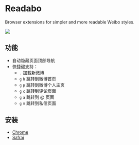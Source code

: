 Readabo
=======

Browser extensions for simpler and more readable Weibo styles.

![](http://ww3.sinaimg.cn/large/61b0a91dgw1ebsrrw3yjej211d0jmwgx.jpg)

## 功能
- 自动隐藏页面顶部导航
- 快捷键支持：
	- `.` 加载新微博
	- `g` `h` 跳转到微博首页
	- `g` `p` 跳转到微博个人主页
	- `g` `c` 跳转到评论页面
	- `g` `a` 跳转到 @ 页面
	- `g` `m` 跳转到私信页面

## 安装
- [Chrome](http://lee0741.github.io/readabo/readabo.crx)
- [Safrai](http://lee0741.github.io/readabo/readabo.safariextz)